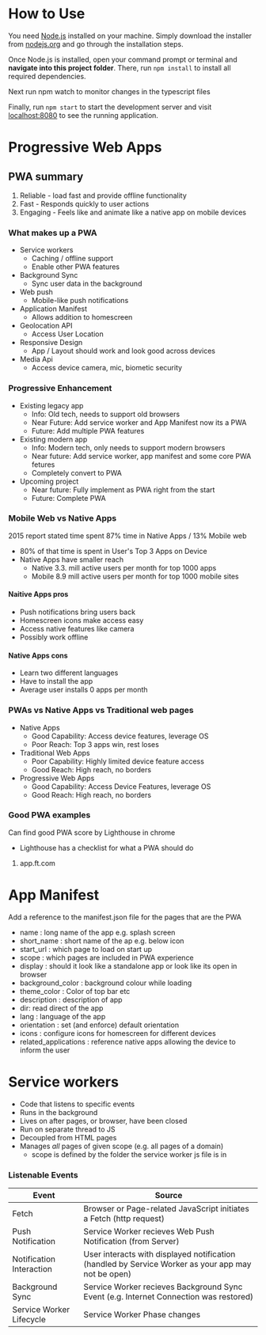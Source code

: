 # How to Use
You need [Node.js](https://nodejs.org) installed on your machine. Simply download the installer from [nodejs.org](https://nodejs.org) and go through the installation steps.

Once Node.js is installed, open your command prompt or terminal and **navigate into this project folder**. There, run `npm install` to install all required dependencies.

Next run npm watch to monitor changes in the typescript files

Finally, run `npm start` to start the development server and visit [localhost:8080](http://localhost:8080) to see the running application.

# Progressive Web Apps

## PWA summary

1. Reliable - load fast and provide offline functionality
2. Fast - Responds quickly to user actions
3. Engaging - Feels like and animate like a native app on mobile devices

### What makes up a PWA

- Service workers
    - Caching / offline support
    - Enable other PWA features
- Background Sync
    - Sync user data in the background
- Web push
    - Mobile-like push notifications
- Application Manifest
    - Allows addition to homescreen
- Geolocation API
    - Access User Location
- Responsive Design
    - App / Layout should work and look good across devices
- Media Api
    - Access device camera, mic, biometic security

### Progressive Enhancement

- Existing legacy app
    - Info: Old tech, needs to support old browsers
    - Near Future: Add service worker and App Manifest now its a PWA
    - Future: Add multiple PWA features
- Existing modern app
    - Info: Modern tech, only needs to support modern browsers
    - Near future: Add service worker, app manifest and some core PWA fetures
    - Completely convert to PWA
- Upcoming project
    - Near future: Fully implement as PWA right from the start
    - Future: Complete PWA

### Mobile Web vs Native Apps

2015 report stated time spent 87% time in Native Apps / 13% Mobile web

- 80% of that time is spent in User's Top 3 Apps on Device
- Native Apps have smaller reach
    - Native 3.3. mill active users per month for top 1000 apps
    - Mobile 8.9 mill active users per month for top 1000 mobile sites

#### Naitive Apps pros 

- Push notifications bring users back
- Homescreen icons make access easy
- Access native features like camera
- Possibly work offline

#### Native Apps cons

- Learn two different languages
- Have to install the app
- Average user installs 0 apps per month

### PWAs vs Native Apps vs Traditional web pages

- Native Apps
    - Good Capability: Access device features, leverage OS
    - Poor Reach: Top 3 apps win, rest loses
- Traditional Web Apps
    - Poor Capability: Highly limited device feature access
    - Good Reach: High reach, no borders
- Progressive Web Apps
    - Good Capability: Access Device Features, leverage OS
    - Good Reach: High reach, no borders

### Good PWA examples

Can find good PWA score by Lighthouse in chrome
- Lighthouse has a checklist for what a PWA should do

1. app.ft.com

# App Manifest

Add a reference to the manifest.json file for the pages that are the PWA

- name : long name of the app e.g. splash screen
- short_name : short name of the ap e.g. below icon
- start_url : which page to load on start up
- scope : which pages are included in PWA experience
- display : should it look like a standalone app or look like its open in browser
- background_color : background colour while loading
- theme_color : Color of top bar etc
- description : description of app
- dir: read direct of the app
- lang : language of the app
- orientation : set (and enforce) default orientation
- icons : configure icons for homescreen for different devices
- related_applications : reference native apps allowing the device to inform the user

# Service workers

- Code that listens to specific events
- Runs in the background
- Lives on after pages, or browser, have been closed
- Run on separate thread to JS
- Decoupled from HTML pages
- Manages *all* pages of given scope (e.g. all pages of a domain)
    - scope is defined by the folder the service worker js file is in

### Listenable Events

| Event | Source |
| -- | -- |
| Fetch | Browser or Page-related JavaScript initiates a Fetch (http request) |
| Push Notification | Service Worker recieves Web Push Notification (from Server) |
| Notification Interaction | User interacts with displayed notification (handled by Service Worker as your app may not be open) |
| Background Sync | Service Worker recieves Background Sync Event (e.g. Internet Connection was restored) |
| Service Worker Lifecycle | Service Worker Phase changes |